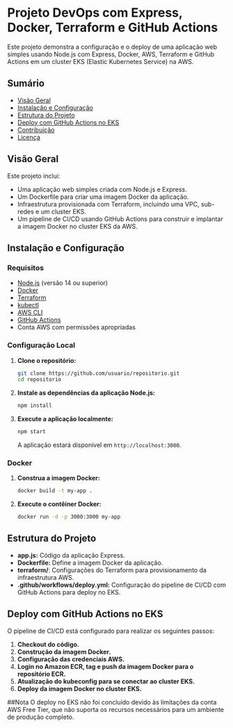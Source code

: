 # Projeto DevOps com Express, Docker, Terraform e GitHub Actions

Este projeto demonstra a configuração e o deploy de uma aplicação web simples usando Node.js com Express, Docker, AWS, Terraform e GitHub Actions em um cluster EKS (Elastic Kubernetes Service) na AWS.

## Sumário

- [Visão Geral](#visão-geral)
- [Instalação e Configuração](#instalação-e-configuração)
- [Estrutura do Projeto](#estrutura-do-projeto)
- [Deploy com GitHub Actions no EKS](#deploy-com-github-actions-no-eks)
- [Contribuição](#contribuição)
- [Licença](#licença)

## Visão Geral

Este projeto inclui:

- Uma aplicação web simples criada com Node.js e Express.
- Um Dockerfile para criar uma imagem Docker da aplicação.
- Infraestrutura provisionada com Terraform, incluindo uma VPC, sub-redes e um cluster EKS.
- Um pipeline de CI/CD usando GitHub Actions para construir e implantar a imagem Docker no cluster EKS da AWS.

## Instalação e Configuração

### Requisitos

- [Node.js](https://nodejs.org/) (versão 14 ou superior)
- [Docker](https://www.docker.com/get-started)
- [Terraform](https://www.terraform.io/downloads.html)
- [kubectl](https://kubernetes.io/docs/tasks/tools/install-kubectl/)
- [AWS CLI](https://aws.amazon.com/cli/)
- [GitHub Actions](https://github.com/features/actions)
- Conta AWS com permissões apropriadas

### Configuração Local

1. **Clone o repositório:**

    ```bash
    git clone https://github.com/usuario/repositorio.git
    cd repositorio
    ```

2. **Instale as dependências da aplicação Node.js:**

    ```bash
    npm install
    ```

3. **Execute a aplicação localmente:**

    ```bash
    npm start
    ```

    A aplicação estará disponível em `http://localhost:3000`.

### Docker

1. **Construa a imagem Docker:**

    ```bash
    docker build -t my-app .
    ```

2. **Execute o contêiner Docker:**

    ```bash
    docker run -d -p 3000:3000 my-app
    ```

## Estrutura do Projeto

- **app.js:** Código da aplicação Express.
- **Dockerfile:** Define a imagem Docker da aplicação.
- **terraform/**: Configurações do Terraform para provisionamento da infraestrutura AWS.
- **.github/workflows/deploy.yml:** Configuração do pipeline de CI/CD com GitHub Actions para deploy no EKS.

## Deploy com GitHub Actions no EKS

O pipeline de CI/CD está configurado para realizar os seguintes passos:

1. **Checkout do código.**
2. **Construção da imagem Docker.**
3. **Configuração das credenciais AWS.**
4. **Login no Amazon ECR, tag e push da imagem Docker para o repositório ECR.**
5. **Atualização do kubeconfig para se conectar ao cluster EKS.**
6. **Deploy da imagem Docker no cluster EKS.**


##Nota 
O deploy no EKS não foi concluído devido às limitações da conta AWS Free Tier, que não suporta os recursos necessários para um ambiente de produção completo.
